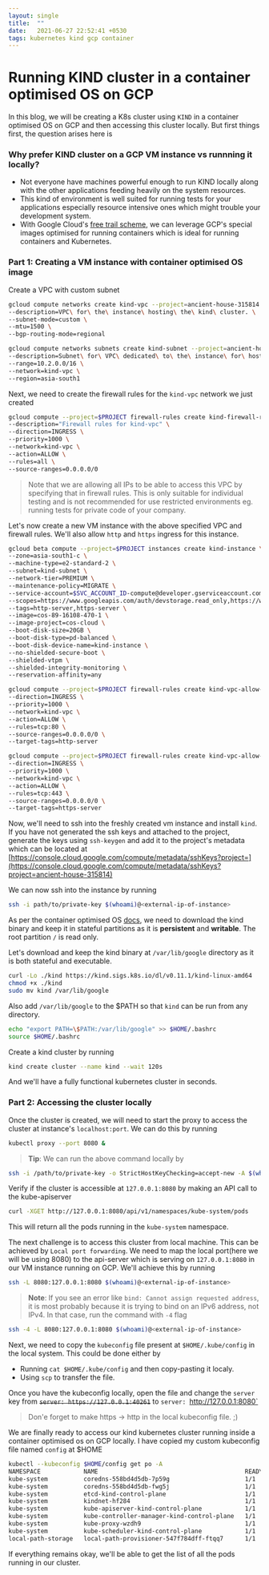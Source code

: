 ```yaml
---
layout: single
title:  ""
date:   2021-06-27 22:52:41 +0530
tags: kubernetes kind gcp container
---
```


# Running KIND cluster in a container optimised OS on GCP

In this blog, we will be creating a K8s cluster using `KIND` in a container optimised OS on GCP and then accessing this cluster locally. But first things first, the question arises here is

### Why prefer KIND cluster on a GCP VM instance vs runnning it locally?

- Not everyone have machines powerful enough to run KIND locally along with the other applications feeding heavily on the system resources.
- This kind of environment is well suited for running tests for your applications especially resource intensive ones which might trouble your development system.
- With Google Cloud's [free trail scheme](https://cloud.google.com/free/docs/gcp-free-tier/#free-trial), we can leverage GCP's special images optimised for running containers which is ideal for running containers and Kubernetes.

### Part 1: Creating a VM instance with container optimised OS image

Create a VPC with custom subnet

```bash
gcloud compute networks create kind-vpc --project=ancient-house-315814 \
--description=VPC\ for\ the\ instance\ hosting\ the\ kind\ cluster. \
--subnet-mode=custom \
--mtu=1500 \
--bgp-routing-mode=regional

gcloud compute networks subnets create kind-subnet --project=ancient-house-315814 \
--description=Subnet\ for\ VPC\ dedicated\ to\ the\ instance\ for\ hosting\ the\ kind\ cluster. \
--range=10.2.0.0/16 \
--network=kind-vpc \
--region=asia-south1
```

Next, we need to create the firewall rules for the `kind-vpc` network we just created

```bash
gcloud compute --project=$PROJECT firewall-rules create kind-firewall-rules \
--description="Firewall rules for kind-vpc" \
--direction=INGRESS \
--priority=1000 \
--network=kind-vpc \
--action=ALLOW \
--rules=all \
--source-ranges=0.0.0.0/0
```

> Note that we are allowing all IPs to be able to access this VPC by specifying that in firewall rules. This is only suitable for individual testing and is not recommended for use restricted environments eg. running tests for private code of your company.

Let's now create a new VM instance with the above specified VPC and firewall rules. We'll also allow `http` and `https` ingress for this instance.

```bash
gcloud beta compute --project=$PROJECT instances create kind-instance \
--zone=asia-south1-c \
--machine-type=e2-standard-2 \
--subnet=kind-subnet \
--network-tier=PREMIUM \
--maintenance-policy=MIGRATE \
--service-account=$SVC_ACCOUNT_ID-compute@developer.gserviceaccount.com \
--scopes=https://www.googleapis.com/auth/devstorage.read_only,https://www.googleapis.com/auth/logging.write,https://www.googleapis.com/auth/monitoring.write,https://www.googleapis.com/auth/servicecontrol,https://www.googleapis.com/auth/service.management.readonly,https://www.googleapis.com/auth/trace.append \
--tags=http-server,https-server \
--image=cos-89-16108-470-1 \
--image-project=cos-cloud \
--boot-disk-size=20GB \
--boot-disk-type=pd-balanced \
--boot-disk-device-name=kind-instance \
--no-shielded-secure-boot \
--shielded-vtpm \
--shielded-integrity-monitoring \
--reservation-affinity=any

gcloud compute --project=$PROJECT firewall-rules create kind-vpc-allow-http \
--direction=INGRESS \
--priority=1000 \
--network=kind-vpc \
--action=ALLOW \
--rules=tcp:80 \
--source-ranges=0.0.0.0/0 \
--target-tags=http-server

gcloud compute --project=$PROJECT firewall-rules create kind-vpc-allow-https \
--direction=INGRESS \
--priority=1000 \
--network=kind-vpc \
--action=ALLOW \
--rules=tcp:443 \
--source-ranges=0.0.0.0/0 \
--target-tags=https-server
```

Now, we'll need to ssh into the freshly created vm instance and install `kind`. If you have not generated the ssh keys and attached to the project, generate the keys using `ssh-keygen` and add it to the project's metadata which can be located at [https://console.cloud.google.com/compute/metadata/sshKeys?project=](https://console.cloud.google.com/compute/metadata/sshKeys?project=ancient-house-315814)<your-project-name>

We can now ssh into the instance by running

```bash
ssh -i path/to/private-key $(whoami)@<external-ip-of-instance>
```

As per the container optimised OS [docs](https://cloud.google.com/container-optimized-os/docs/concepts/disks-and-filesystem), we need to download the kind binary and keep it in stateful partitions as it is **persistent** and **writable**. The root partition `/` is read only.

Let's download and keep the kind binary at `/var/lib/google` directory as it is both stateful and executable.

```bash
curl -Lo ./kind https://kind.sigs.k8s.io/dl/v0.11.1/kind-linux-amd64
chmod +x ./kind
sudo mv kind /var/lib/google
```

Also add `/var/lib/google` to the $PATH so that `kind` can be run from any directory.

```bash
echo "export PATH=\$PATH:/var/lib/google" >> $HOME/.bashrc
source $HOME/.bashrc
```

Create a kind cluster by running

```bash
kind create cluster --name kind --wait 120s
```

And we'll have a fully functional kubernetes cluster in seconds.

### Part 2: Accessing the cluster locally

Once the cluster is created, we will need to start the proxy to access the cluster at instance's `localhost:port`. We can do this by running

```bash
kubectl proxy --port 8080 &
```
>**Tip**: We can run the above command locally by
```bash
ssh -i /path/to/private-key -o StrictHostKeyChecking=accept-new -A $(whoami)@<external-ip-of-instance> "kubectl proxy --port 8080"
```

Verify if the cluster is accessible at `127.0.0.1:8080` by making an API call to the kube-apiserver

```bash
curl -XGET http://127.0.0.1:8080/api/v1/namespaces/kube-system/pods
```

This will return all the pods running in the `kube-system` namespace. 

The next challenge is to access this cluster from local machine. This can be achieved by `Local port forwarding`. We need to map the local port(here we will be using 8080) to the api-server which is serving on `127.0.0.1:8080` in our VM instance running on GCP. We'll achieve this by running

```bash
ssh -L 8080:127.0.0.1:8080 $(whoami)@<external-ip-of-instance>
```

>**Note**: If you see an error like `bind: Cannot assign requested address`, it is most probably because it is trying to bind on an IPv6 address, not IPv4. In that case, run the command with `-4` flag
```bash
ssh -4 -L 8080:127.0.0.1:8080 $(whoami)@<external-ip-of-instance>
```

Next, we need to copy the `kubeconfig` file present at `$HOME/.kube/config` in the local system. This could be done either by 
- Running `cat $HOME/.kube/config` and then copy-pasting it localy.
- Using `scp` to transfer the file.

Once you have the kubeconfig locally, open the file and change the `server` key from ~~`server: https://127.0.0.1:40261`~~ to `server: `http://127.0.0.1:8080`

> Don'e forget to make https -> http in the local kubeconfig file. ;)

We are finally ready to access our kind kubernetes cluster running inside a container optimised os on GCP locally. I have copied my custom kubeconfig file named `config` at $HOME

```bash
kubectl --kubeconfig $HOME/config get po -A
NAMESPACE            NAME                                         READY   STATUS    RESTARTS   AGE
kube-system          coredns-558bd4d5db-7p59g                     1/1     Running   0          24h
kube-system          coredns-558bd4d5db-fwg5j                     1/1     Running   0          24h
kube-system          etcd-kind-control-plane                      1/1     Running   0          24h
kube-system          kindnet-hf284                                1/1     Running   0          24h
kube-system          kube-apiserver-kind-control-plane            1/1     Running   0          24h
kube-system          kube-controller-manager-kind-control-plane   1/1     Running   0          24h
kube-system          kube-proxy-wzdh9                             1/1     Running   0          24h
kube-system          kube-scheduler-kind-control-plane            1/1     Running   0          24h
local-path-storage   local-path-provisioner-547f784dff-ftqq7      1/1     Running   0          24h
```

If everything remains okay, we'll be able to get the list of all the pods running in our cluster.

